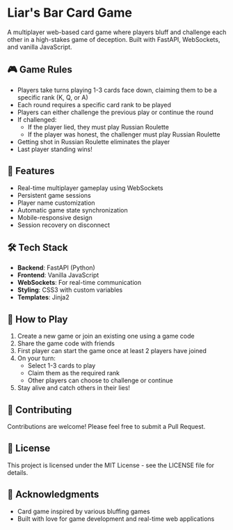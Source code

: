 # Liar's Bar Card Game

A multiplayer web-based card game where players bluff and challenge each other in a high-stakes game of deception. Built with FastAPI, WebSockets, and vanilla JavaScript.

## 🎮 Game Rules

- Players take turns playing 1-3 cards face down, claiming them to be a specific rank (K, Q, or A)
- Each round requires a specific card rank to be played
- Players can either challenge the previous play or continue the round
- If challenged:
  - If the player lied, they must play Russian Roulette
  - If the player was honest, the challenger must play Russian Roulette
- Getting shot in Russian Roulette eliminates the player
- Last player standing wins!

## 🚀 Features

- Real-time multiplayer gameplay using WebSockets
- Persistent game sessions
- Player name customization
- Automatic game state synchronization
- Mobile-responsive design
- Session recovery on disconnect

## 🛠️ Tech Stack

- **Backend**: FastAPI (Python)
- **Frontend**: Vanilla JavaScript
- **WebSockets**: For real-time communication
- **Styling**: CSS3 with custom variables
- **Templates**: Jinja2

## 🎯 How to Play

1. Create a new game or join an existing one using a game code
2. Share the game code with friends
3. First player can start the game once at least 2 players have joined
4. On your turn:
   - Select 1-3 cards to play
   - Claim them as the required rank
   - Other players can choose to challenge or continue
5. Stay alive and catch others in their lies!

## 🤝 Contributing

Contributions are welcome! Please feel free to submit a Pull Request.

## 📝 License

This project is licensed under the MIT License - see the LICENSE file for details.

## 🙏 Acknowledgments

- Card game inspired by various bluffing games
- Built with love for game development and real-time web applications
